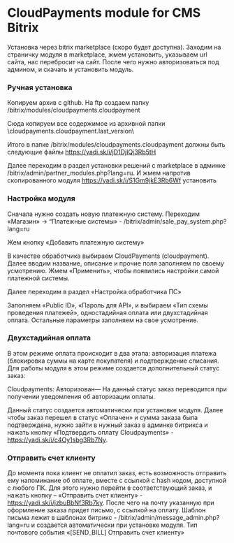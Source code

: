 # CloudPayments module for  CMS Bitrix
Установка через bitrix marketplace (скоро будет доступна).
Заходим на страничку модуля в marketplace, жмем установить, указываем url сайта, нас перебросит на сайт. После чего нужно авторизоваться под админом, и скачать и установить модуль.

### Ручная установка
Копируем архив с github. На ftp создаем папку /bitrix/modules/cloudpayments.cloudpayment

Сюда копируем все содержимое из архивной папки \cloudpayments.cloudpayment\.last_version\

Итого в папке /bitrix/modules/cloudpayments.cloudpayment должны быть следующие файлы https://yadi.sk/i/jD1DjIQj3Rb5tH

Далее переходим в раздел установки решений c marketplace в админке /bitrix/admin/partner_modules.php?lang=ru. И жмем напротив скопированного модуля https://yadi.sk/i/S1Gm9jkE3Rb6Wf установить



### Настройка модуля
Сначала нужно создать новую платежную систему. Переходим «Магазин» -> “Платежные системы» - /bitrix/admin/sale_pay_system.php?lang=ru

Жем кнопку «Добавить платежную систему»

В качестве обработчика выбираем CloudPayments (cloudpayment). Далее вводим название, описание и прочие поля заполняем по своему усмотрению. Жмем «Применить», чтобы появились настройки самой платежной системы.

Далее переходим в раздел «Настройка обработчика ПС»

Заполняем «Public ID», «Пароль для API», и выбираем «Тип схемы проведения платежей», одностадийная оплата или двухстадийная оплата. Остальные параметры заполняем на свое усмотрение.



### Двухстадийная оплата
В этом режиме оплата происходит в два этапа: авторизация платежа (блокировка суммы на карте покупателя) и подтверждение списания. Для работы модуля в этом режиме создается дополнительный статус заказ:

Cloudpayments: Авторизован— На данный статус заказ переводится при получении уведомления об авторизации оплаты.

Данный статус создается автоматически при установке модуля. Далее чтобы заказ перешел в статус «Оплачен» и сумма заказа была подтверждена, нужно зайти в нужный заказ в админке битрикса и нажать кнопку «Подтвердить оплату Cloudpayments» - https://yadi.sk/i/c4Oy1sbg3Rb7Ny.



### Отправить счет клиенту

До момента пока клиент не оплатил заказ, есть возможность отправить ему напоминание об оплате, вместе с ссылкой с hash кодом, доступной с любого ПК. Для этого нужно перейти в соответствующий заказ, и нажать кнопку – «Отправить счет клиенту» - https://yadi.sk/i/jzbuBbNf3Rb7ky. После чего на почту указанную при оформление заказа придет письмо, с ссылкой на оплату. Шаблон письма лежит в шаблонах битрикс - /bitrix/admin/message_admin.php?lang=ru и создается автоматически при установке модуля. Тип почтового события «[SEND_BILL] Отправить счет клиенту»
